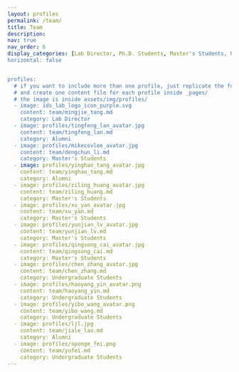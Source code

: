 ```yaml
---
layout: profiles
permalink: /team/
title: Team
description: 
nav: true
nav_order: 6
display_categories: [Lab Director, Ph.D. Students, Master's Students, Undergraduate Students, Alumni]
horizontal: false


profiles:
  # if you want to include more than one profile, just replicate the following block
  # and create one content file for each profile inside _pages/
  # the image is inside assets/img/profiles/
  - image: ids_lab_logo_icon_purple.svg
    content: team/mingjie_tang.md
    category: Lab Director
  - image: profiles/tingfeng_lan_avatar.jpg
    content: team/tingfeng_lan.md
    category: Alumni
  - image: profiles/mikecovlee_avatar.jpg
    content: team/dengchun_li.md
    category: Master's Students
  - image: profiles/yinghao_tang_avatar.jpg
    content: team/yinghao_tang.md
    category: Alumni
  - image: profiles/ziling_huang_avatar.jpg
    content: team/ziling_huang.md
    category: Master's Students
  - image: profiles/xu_yan_avatar.jpg
    content: team/xu_yan.md
    category: Master's Students
  - image: profiles/yunjian_lv_avatar.jpg
    content: team/yunjian_lv.md
    category: Master's Students
  - image: profiles/qingsong_cai_avatar.jpg
    content: team/qingsong_cai.md
    category: Master's Students
  - image: profiles/chen_zhang_avatar.jpg
    content: team/chen_zhang.md
    category: Undergraduate Students
  - image: profiles/haoyang_yin_avatar.png
    content: team/haoyang_yin.md
    category: Undergraduate Students
  - image: profiles/yibo_wang_avatar.png
    content: team/yibo_wang.md
    category: Undergraduate Students
  - image: profiles/ljl.jpg
    content: team/jiale_lao.md
    category: Alumni
  - image: profiles/sponge_fei.png
    content: team/yufei.md
    category: Undergraduate Students
---
```


